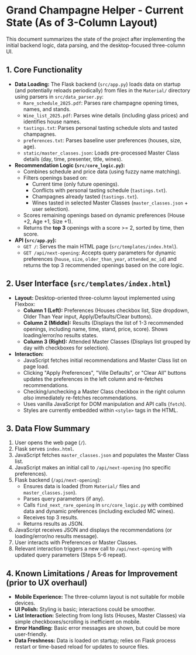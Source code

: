 # Grand Champagne Helper - Current State (As of 3-Column Layout)

This document summarizes the state of the project after implementing the initial backend logic, data parsing, and the desktop-focused three-column UI.

## 1. Core Functionality

*   **Data Loading:** The Flask backend (`src/app.py`) loads data on startup (and potentially reloads periodically) from files in the `Material/` directory using parsers in `src/data_parser.py`:
    *   `Rare_schedule_2025.pdf`: Parses rare champagne opening times, names, and stands.
    *   `Wine_list_2025.pdf`: Parses wine details (including glass prices) and identifies house names.
    *   `tastings.txt`: Parses personal tasting schedule slots and tasted champagnes.
    *   `preferences.txt`: Parses baseline user preferences (houses, size, age).
    *   `static/master_classes.json`: Loads pre-processed Master Class details (day, time, presenter, title, wines).
*   **Recommendation Logic (`src/core_logic.py`):**
    *   Combines schedule and price data (using fuzzy name matching).
    *   Filters openings based on:
        *   Current time (only future openings).
        *   Conflicts with personal tasting schedule (`tastings.txt`).
        *   Champagnes already tasted (`tastings.txt`).
        *   Wines tasted in selected Master Classes (`master_classes.json` + user selection).
    *   Scores remaining openings based on dynamic preferences (House +2, Age +1, Size +1).
    *   Returns the **top 3** openings with a score >= 2, sorted by time, then score.
*   **API (`src/app.py`):**
    *   `GET /`: Serves the main HTML page (`src/templates/index.html`).
    *   `GET /api/next-opening`: Accepts query parameters for dynamic preferences (`house`, `size`, `older_than_year`, `attended_mc_id`) and returns the top 3 recommended openings based on the core logic.

## 2. User Interface (`src/templates/index.html`)

*   **Layout:** Desktop-oriented three-column layout implemented using Flexbox:
    *   **Column 1 (Left):** Preferences (Houses checkbox list, Size dropdown, Older Than Year input, Apply/Defaults/Clear buttons).
    *   **Column 2 (Middle):** Results (Displays the list of 1-3 recommended openings, including name, time, stand, price, score). Shows loading/error/no results states.
    *   **Column 3 (Right):** Attended Master Classes (Displays list grouped by day with checkboxes for selection).
*   **Interaction:**
    *   JavaScript fetches initial recommendations and Master Class list on page load.
    *   Clicking "Apply Preferences", "Ville Defaults", or "Clear All" buttons updates the preferences in the left column and re-fetches recommendations.
    *   Checking/unchecking a Master Class checkbox in the right column *also* immediately re-fetches recommendations.
    *   Uses vanilla JavaScript for DOM manipulation and API calls (`fetch`).
    *   Styles are currently embedded within `<style>` tags in the HTML.

## 3. Data Flow Summary

1.  User opens the web page (`/`).
2.  Flask serves `index.html`.
3.  JavaScript fetches `master_classes.json` and populates the Master Class list.
4.  JavaScript makes an initial call to `/api/next-opening` (no specific preferences).
5.  Flask backend (`/api/next-opening`):
    *   Ensures data is loaded (from `Material/` files and `master_classes.json`).
    *   Parses query parameters (if any).
    *   Calls `find_next_rare_opening` in `src/core_logic.py` with combined data and dynamic preferences (including excluded MC wines).
    *   Receives top 3 results.
    *   Returns results as JSON.
6.  JavaScript receives JSON and displays the recommendations (or loading/error/no results message).
7.  User interacts with Preferences or Master Classes.
8.  Relevant interaction triggers a new call to `/api/next-opening` with updated query parameters (Steps 5-6 repeat).

## 4. Known Limitations / Areas for Improvement (prior to UX overhaul)

*   **Mobile Experience:** The three-column layout is not suitable for mobile devices.
*   **UI Polish:** Styling is basic; interactions could be smoother.
*   **List Interaction:** Selecting from long lists (Houses, Master Classes) via simple checkboxes/scrolling is inefficient on mobile.
*   **Error Handling:** Basic error messages are shown, but could be more user-friendly.
*   **Data Freshness:** Data is loaded on startup; relies on Flask process restart or time-based reload for updates to source files.